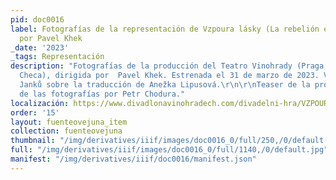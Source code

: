 ```yaml
---
pid: doc0016
label: Fotografías de la representación de Vzpoura lásky (La rebelión el amor), dirigida
  por Pavel Khek
_date: '2023'
_tags: Representación
description: "Fotografías de la producción del Teatro Vinohrady (Praga, República
  Checa), dirigida por  Pavel Khek. Estrenada el 31 de marzo de 2023. Versión de Jiří
  Janků sobre la traducción de Anežka Lipusová.\r\n\r\nTeaser de la producción: https://youtu.be/jtqG0FMUOJE\r\n\r\nAutor
  de las fotografías por Petr Chodura."
localización: https://www.divadlonavinohradech.com/divadelni-hra/VZPOURA-LASKY
order: '15'
layout: fuenteovejuna_item
collection: fuenteovejuna
thumbnail: "/img/derivatives/iiif/images/doc0016_0/full/250,/0/default.jpg"
full: "/img/derivatives/iiif/images/doc0016_0/full/1140,/0/default.jpg"
manifest: "/img/derivatives/iiif/doc0016/manifest.json"
---
```

